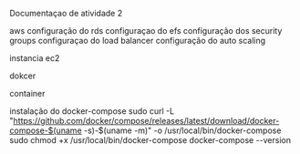 Documentaçao de atividade 2

aws
configuração do rds
configuraçao do efs
configuração dos security groups
configuraçao do load balancer
configuração do auto scaling

instancia ec2

dokcer

container


instalação do docker-compose
sudo curl -L "https://github.com/docker/compose/releases/latest/download/docker-compose-$(uname -s)-$(uname -m)" -o /usr/local/bin/docker-compose
sudo chmod +x /usr/local/bin/docker-compose
docker-compose --version
